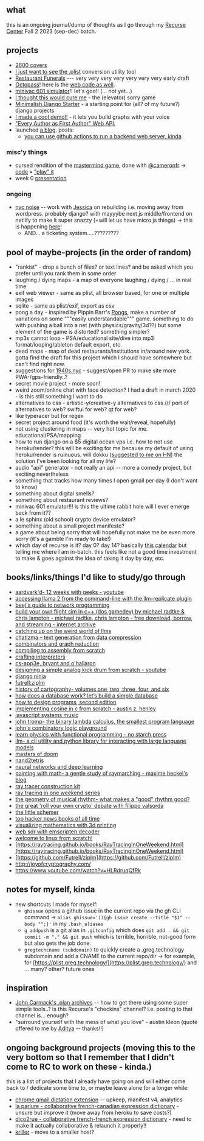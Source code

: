 ## what

this is an ongoing journal/dump of thoughts as I go through my [Recurse Center](https://www.recurse.com/) Fall 2 2023 (sep-dec) batch.

## projects

- [2600 covers](https://github.com/gregsadetsky/2600-covers)
- [I just want to see the .plist](https://github.com/gregsadetsky/i-just-want-to-see-the-plist) conversion utility tool
- [Restaurant Funerals](https://github.com/gregsadetsky/restaurant-funerals) --- very very very very very very very early draft
- [Octopass](https://github.com/gregsadetsky/recurse-rfid-visits)! here is the [web code as well](https://github.com/gregsadetsky/checkintopus).
- [minivac 601 simulator](https://github.com/gregsadetsky/minivac-601-simulator)!! let's goo!! (... not yet...)
- [I thought this would cure me](https://github.com/gregsadetsky/i-thought-this-would-cure-me) - the (elevator) sorry game
- [Minimalish Django Starter](https://github.com/gregsadetsky/minimalish-django-starter) - a starting point for (all? of my future?) django projects
- [I made a cool demo!!](https://m.youtube.com/watch?v=fxS7OKh_4vc) - it lets you build graphs with your voice
- ["Every Author as First Author" Web API.](https://eaafa.greg.technology/)
- launched [a blog](https://blog.greg.technology/). posts:
  - [you can use github actions to run a backend web server, kinda](https://blog.greg.technology/2023/10/09/you-can-use-github-actions-to-run-a-backend-web-server-kinda.html)

### misc'y things

- cursed rendition of the [mastermind game](https://en.wikipedia.org/wiki/Mastermind_(board_game)), done with [@cameronfr](https://github.com/cameronfr) -> [code](https://replit.com/@gregsadetsky/Mastermind-Recurse#src/App.jsx) • ["play" it](https://replit.com/@gregsadetsky/Mastermind-Recurse)
- week 0 [presentation](https://docs.google.com/presentation/d/1tH-kWqsFlvP_dlnA9na-6c7hjuqIK0QN6PsQFCFIiJI/edit?usp=sharing)

### ongoing

- [nyc noise](https://nyc-noise.com/) -- work with [Jessica](https://jessica-hallock.com/) on rebuilding i.e. moving away from wordpress. probably django? with mayyybe next.js middle/frontend on netlify to make it super snazzy (+will let us have micro js things) -> this is happening [here](https://github.com/gregsadetsky/nycnoise)!
  - AND... a ticketing system.....?????????

## pool of maybe-projects (in the order of random)

- "rankist" - drop a bunch of files? or text lines? and be asked which you prefer until you rank them in some order
- laughing / dying maps - a map of everyone laughing / dying / ... in real time
- exif web viewer - same as plist, all browser based, for one or multiple images
- sqlite - same as plist/exif, export as csv
- pong a day - inspired by Pippin Barr's [Pongs](https://pippinbarr.com/pongs/info/), make a number of variations on some """easily understandable""" game. something to do with pushing a ball into a net (with physics/gravity/3d??) but some element of the game is distorted? something simpler?
- mp3s cannot loop - PSA/educational site/dive into mp3 format/looping/ableton default export, etc.
- dead maps - map of dead restaurants/institutions in/around new york. gotta find the draft for this project which I should have somewhere but can't find right now.
- suggestions for [1940s.nyc](https://1940s.nyc/) - suggest/open PR to make site more PWA-/gps-friendly..?
- secret movie project - more soon!
- weird zoom/online chat with face detection? I had a draft in march 2020 - is this still something I want to do
- alternatives to css - artistic-y/creative-y alternatives to css /// port of alternatives to web? swiftui for web? qt for web?
- like typeracer but for regex
- secret project around food (it's worth the wait/reveal, hopefully)
- not using clustering in maps -- very hot topic for me. educational/PSA/mapping
- how to run django on a $5 digital ocean vps i.e. how to not use heroku/render? this will be exciting for me because my default of using heroku/render is ruinuous. will dokku ([suggested to me on HN](https://news.ycombinator.com/item?id=37492560)) the solution I've been looking for all my life?
- audio "api" generator - not really an api -- more a comedy project, but exciting nevertheless
- something that tracks how many times I open gmail per day (I don't want to know)
- something about digital smells?
- something about restaurant reviews?
- minivac 601 emulator!!! is this the ultime rabbit hole will I ever emerge back from it??
- a le sphinx (old school) crypto device emulator?
- something about a small project manifesto?
- a game about being sorry that will hopefully not make me be even more sorry (it's a gamble I'm ready to take!)
- which day of recurse is it? day 0? day 14? basically [this calendar](https://www.timeanddate.com/date/workdays.html?d1=18&m1=9&y1=2023&d2=8&m2=12&y2=2023&ti=on&) but telling me where I am in-batch. this feels like not a good time investment to make & goes against the idea of taking it day by day, etc.

## books/links/things I'd like to study/go through

- [aardvark'd- 12 weeks with geeks - youtube](https://www.youtube.com/watch?v=ybrkz07lkbk)
- [accessing llama 2 from the command-line with the llm-replicate plugin](https://simonwillison.net/2023/jul/18/accessing-llama-2/)
- [beej's guide to network programming](https://beej.us/guide/bgnet/html/split/)
- [build your own flight sim in c++ (dos gamedev) by michael radtke & chris lampton - michael radtke, chris lampton - free download, borrow, and streaming - internet archive](https://archive.org/details/build-your-own-flight-sim-in-c-dos-game-dev-michael-radtke-chris-lampton)
- [catching up on the weird world of llms](https://simonwillison.net/2023/aug/3/weird-world-of-llms/)
- [chatlzma – text generation from data compression](https://news.ycombinator.com/item?id=37318810)
- [combinators and graph reduction](http://web.archive.org/web/19971009064824/www.cs.oberlin.edu/classes/cs280/labs/lab4/lab4.html)
- [compiling to assembly from scratch](https://keleshev.com/compiling-to-assembly-from-scratch/)
- [crafting interpreters](https://craftinginterpreters.com/)
- [cs-app3e, bryant and o'hallaron](https://csapp.cs.cmu.edu/)
- [designing a simple analog kick drum from scratch - youtube](https://www.youtube.com/watch?v=yz37yz315eu)
- [django ninja](https://django-ninja.rest-framework.com/)
- [futrell:ziplm](https://github.com/futrell/ziplm)
- [history of cartography- volumes one, two, three, four, and six](https://press.uchicago.edu/books/hoc/index.html)
- [how does a database work? let’s build a simple database](https://cstack.github.io/db_tutorial/)
- [how to design programs, second edition](https://htdp.org/2023-5-12/book/index.html)
- [implementing cosine in c from scratch - austin z. henley](https://austinhenley.com/blog/cosine.html)
- [javascript systems music](https://teropa.info/blog/2016/07/28/javascript-systems-music)
- [john tromp- the binary lambda calculus, the smallest program language](https://www.youtube.com/watch?v=ejhfjscuviy)
- [john's combinatory logic playground](https://tromp.github.io/cl/cl.html)
- [learn physics with functional programming - no starch press](https://nostarch.com/learn-physics-functional-programming)
- [llm- a cli utility and python library for interacting with large language models](https://llm.datasette.io/en/stable/)
- [masters of doom](https://www.amazon.com/masters-doom-created-transformed-culture/dp/0812972155)
- [nand2tetris](https://www.nand2tetris.org/)
- [neural networks and deep learning](http://neuralnetworksanddeeplearning.com/index.html)
- [painting with math- a gentle study of raymarching - maxime heckel's blog](https://blog.maximeheckel.com/posts/painting-with-math-a-gentle-study-of-raymarching/)
- [ray tracer construction kit](https://matklad.github.io/2022/12/31/raytracer-construction-kit.html)
- [ray tracing in one weekend series](https://raytracing.github.io/)
- [the geometry of musical rhythm- what makes a "good" rhythm good?](https://www.amazon.com/geometry-musical-rhythm-makes-second/dp/0815370970/)
- [the great 'roll your own crypto' debate with filippo valsorda](https://securitycryptographywhatever.com/2021/07/31/the-great-roll-your-own-crypto-debate-with-filippo-valsorda/)
- [the little schemer](https://www.amazon.com/little-schemer-daniel-p-friedman/dp/0262560992)
- [top hacker news books of all time](https://hackernewsbooks.com/top-books-on-hacker-news)
- [visualizing mathematics with 3d printing](http://www.3dprintmath.com/)
- [web sdr with emscripten decoder](https://news.ycombinator.com/item?id=37153044)
- [welcome to linux from scratch!](https://www.linuxfromscratch.org/)
- [https://raytracing.github.io/books/RayTracingInOneWeekend.html](https://raytracing.github.io/books/RayTracingInOneWeekend.html)
- [https://github.com/Futrell/ziplm](https://github.com/Futrell/ziplm)
- http://joyofcryptography.com/
- https://www.youtube.com/watch?v=HLRdruqQfRk

## notes for myself, kinda

- new shortcuts I made for myself:
  - `ghissue` opens a github issue in the current repo via the gh CLI command -> `alias ghissue='(){gh issue create --title "$1" --body "";}'` in my `.bash_aliases`
  - `g addpush` is a git alias in `.gitconfig` which does `git add . && git commit -m "." && git push` which is terrible, horrible, not-good form but also gets the job done.
  - `gregtechcname (subdomain)` to quickly create a .greg.technology subdomain and add a CNAME to the current repo/dir -> for example, for [https://plist.greg.technology/](https://plist.greg.technology/) and ... many? other? future ones

## inspiration

- [John Carmack's .plan archives](https://github.com/oliverbenns/john-carmack-plan) -- how to get there using some super simple tools..? is this Recurse's "checkins" channel? i.e. posting to that channel is... enough?
- "surround yourself with the mess of what you love" - austin kleon (quote offered to me by [Aditya](https://github.com/adityaathalye) -- thanks!!)

## ongoing background projects (moving this to the very bottom so that I remember that I didn't come to RC to work on these - kinda.)

this is a list of projects that I already have going on and will either come back to / dedicate some time to, or maybe leave alone for a longer while:

- [chrome gmail dictation extension](https://chrome.google.com/webstore/detail/dictation-for-gmail/eggdmhdpffgikgakkfojgiledkekfdce) -- upkeep, manifest v4, analytics
- [la parlure - collaborative french-canadian expression dictionary](https://www.laparlure.com/) - unsure but improve it (move away from heroku to save costs?)
- [dico2rue - collaborative french-french expression dictionary](https://dico2rue.com/) - need to make it actually collaborative & relaunch it properly!!
- [kriller](https://kriller.com/) - move to a smaller host?

